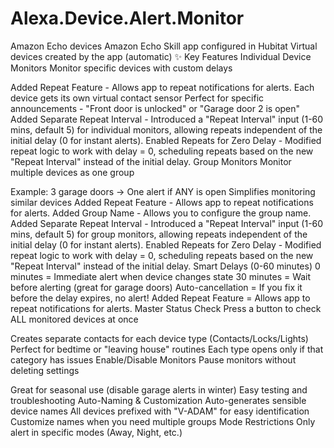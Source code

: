 # Alexa.Device.Alert.Monitor


Amazon Echo devices
Amazon Echo Skill app configured in Hubitat
Virtual devices created by the app (automatic)
:sparkles: Key Features
Individual Device Monitors
Monitor specific devices with custom delays

Added Repeat Feature - Allows app to repeat notifications for alerts.
Each device gets its own virtual contact sensor
Perfect for specific announcements - "Front door is unlocked" or "Garage door 2 is open"
Added Separate Repeat Interval - Introduced a "Repeat Interval" input (1-60 mins, default 5) for individual monitors, allowing repeats independent of the initial delay (0 for instant alerts).
Enabled Repeats for Zero Delay - Modified repeat logic to work with delay = 0, scheduling repeats based on the new "Repeat Interval" instead of the initial delay.
Group Monitors
Monitor multiple devices as one group

Example: 3 garage doors → One alert if ANY is open
Simplifies monitoring similar devices
Added Repeat Feature - Allows app to repeat notifications for alerts.
Added Group Name - Allows you to configure the group name.
Added Separate Repeat Interval - Introduced a "Repeat Interval" input (1-60 mins, default 5) for group monitors, allowing repeats independent of the initial delay (0 for instant alerts).
Enabled Repeats for Zero Delay - Modified repeat logic to work with delay = 0, scheduling repeats based on the new "Repeat Interval" instead of the initial delay.
Smart Delays (0-60 minutes)
0 minutes = Immediate alert when device changes state
30 minutes = Wait before alerting (great for garage doors)
Auto-cancellation = If you fix it before the delay expires, no alert!
Added Repeat Feature = Allows app to repeat notifications for alerts.
Master Status Check
Press a button to check ALL monitored devices at once

Creates separate contacts for each device type (Contacts/Locks/Lights)
Perfect for bedtime or "leaving house" routines
Each type opens only if that category has issues
Enable/Disable Monitors
Pause monitors without deleting settings

Great for seasonal use (disable garage alerts in winter)
Easy testing and troubleshooting
Auto-Naming & Customization
Auto-generates sensible device names
All devices prefixed with "V-ADAM" for easy identification
Customize names when you need multiple groups
Mode Restrictions
Only alert in specific modes (Away, Night, etc.)

